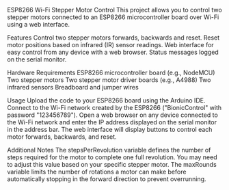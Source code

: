 ESP8266 Wi-Fi Stepper Motor Control
This project allows you to control two stepper motors connected to an ESP8266 microcontroller board over Wi-Fi using a web interface.

Features
Control two stepper motors forwards, backwards and reset.
Reset motor positions based on infrared (IR) sensor readings.
Web interface for easy control from any device with a web browser.
Status messages logged on the serial monitor.

Hardware Requirements
ESP8266 microcontroller board (e.g., NodeMCU)
Two stepper motors
Two stepper motor driver boards (e.g., A4988)
Two infrared sensors
Breadboard and jumper wires

Usage
Upload the code to your ESP8266 board using the Arduino IDE.
Connect to the Wi-Fi network created by the ESP8266 ("BionicControl" with password "123456789").
Open a web browser on any device connected to the Wi-Fi network and enter the IP address displayed on the serial monitor in the address bar.
The web interface will display buttons to control each motor forwards, backwards, and reset.

Additional Notes
The stepsPerRevolution variable defines the number of steps required for the motor to complete one full revolution. You may need to adjust this value based on your specific stepper motor.
The maxRounds variable limits the number of rotations a motor can make before automatically stopping in the forward direction to prevent overrunning.